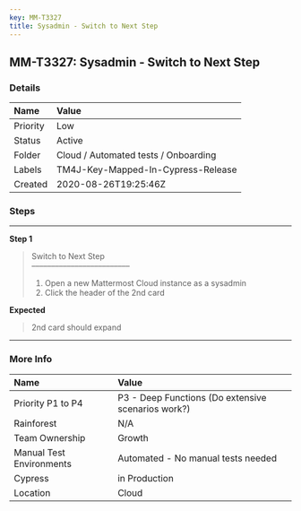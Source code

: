 ```yaml
---
key: MM-T3327
title: Sysadmin - Switch to Next Step
---
```


## MM-T3327: Sysadmin - Switch to Next Step

### Details

| Name     | Value                                |
| :------- | :----------------------------------- |
| Priority | Low                                  |
| Status   | Active                               |
| Folder   | Cloud / Automated tests / Onboarding |
| Labels   | TM4J-Key-Mapped-In-Cypress-Release   |
| Created  | 2020-08-26T19:25:46Z                 |

### Steps

<hr/>

**Step 1**

> <article>Switch to Next Step<br>–––––––––––––––––––––––––<ol><li>Open a new Mattermost Cloud instance as a sysadmin</li><li>Click the header of the 2nd card</li></ol></article>

**Expected**

> <article>2nd card should expand</article>

<hr/>

### More Info

| Name                     | Value                                              |
| :----------------------- | :------------------------------------------------- |
| Priority P1 to P4        | P3 - Deep Functions (Do extensive scenarios work?) |
| Rainforest               | N/A                                                |
| Team Ownership           | Growth                                             |
| Manual Test Environments | Automated - No manual tests needed                 |
| Cypress                  | in Production                                      |
| Location                 | Cloud                                              |

